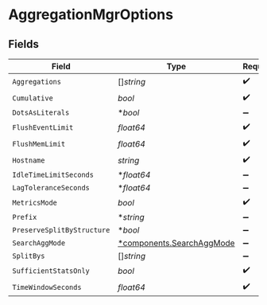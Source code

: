 # AggregationMgrOptions


## Fields

| Field                                                                 | Type                                                                  | Required                                                              | Description                                                           |
| --------------------------------------------------------------------- | --------------------------------------------------------------------- | --------------------------------------------------------------------- | --------------------------------------------------------------------- |
| `Aggregations`                                                        | []*string*                                                            | :heavy_check_mark:                                                    | N/A                                                                   |
| `Cumulative`                                                          | *bool*                                                                | :heavy_check_mark:                                                    | N/A                                                                   |
| `DotsAsLiterals`                                                      | **bool*                                                               | :heavy_minus_sign:                                                    | N/A                                                                   |
| `FlushEventLimit`                                                     | *float64*                                                             | :heavy_check_mark:                                                    | N/A                                                                   |
| `FlushMemLimit`                                                       | *float64*                                                             | :heavy_check_mark:                                                    | N/A                                                                   |
| `Hostname`                                                            | *string*                                                              | :heavy_check_mark:                                                    | N/A                                                                   |
| `IdleTimeLimitSeconds`                                                | **float64*                                                            | :heavy_minus_sign:                                                    | N/A                                                                   |
| `LagToleranceSeconds`                                                 | **float64*                                                            | :heavy_minus_sign:                                                    | N/A                                                                   |
| `MetricsMode`                                                         | *bool*                                                                | :heavy_check_mark:                                                    | N/A                                                                   |
| `Prefix`                                                              | **string*                                                             | :heavy_minus_sign:                                                    | N/A                                                                   |
| `PreserveSplitByStructure`                                            | **bool*                                                               | :heavy_minus_sign:                                                    | N/A                                                                   |
| `SearchAggMode`                                                       | [*components.SearchAggMode](../../models/components/searchaggmode.md) | :heavy_minus_sign:                                                    | N/A                                                                   |
| `SplitBys`                                                            | []*string*                                                            | :heavy_minus_sign:                                                    | N/A                                                                   |
| `SufficientStatsOnly`                                                 | *bool*                                                                | :heavy_check_mark:                                                    | N/A                                                                   |
| `TimeWindowSeconds`                                                   | *float64*                                                             | :heavy_check_mark:                                                    | N/A                                                                   |